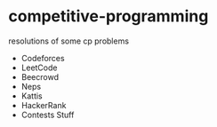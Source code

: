 # competitive-programming
resolutions of some cp problems

- Codeforces
- LeetCode
- Beecrowd
- Neps
- Kattis
- HackerRank
- Contests Stuff
